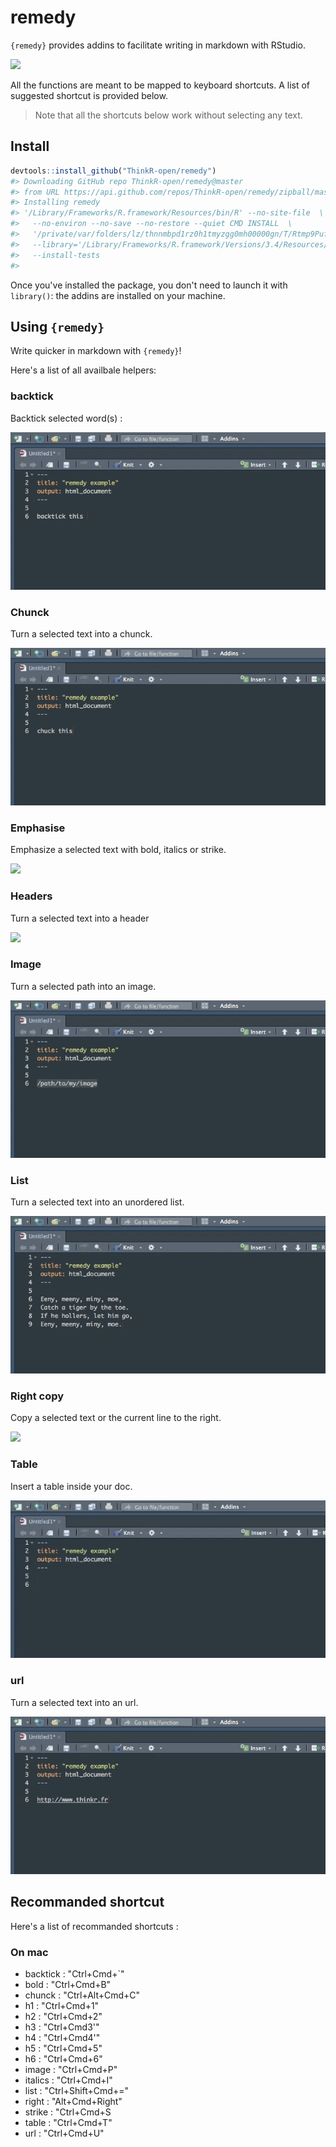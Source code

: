 <!-- README.md is generated from README.Rmd. Please edit that file -->
remedy
======

`{remedy}` provides addins to facilitate writing in markdown with RStudio.

![](remedy_example.gif)

All the functions are meant to be mapped to keyboard shortcuts. A list of suggested shortcut is provided below.

> Note that all the shortcuts below work without selecting any text.

Install
-------

``` r
devtools::install_github("ThinkR-open/remedy")
#> Downloading GitHub repo ThinkR-open/remedy@master
#> from URL https://api.github.com/repos/ThinkR-open/remedy/zipball/master
#> Installing remedy
#> '/Library/Frameworks/R.framework/Resources/bin/R' --no-site-file  \
#>   --no-environ --no-save --no-restore --quiet CMD INSTALL  \
#>   '/private/var/folders/lz/thnnmbpd1rz0h1tmyzgg0mh00000gn/T/Rtmp9Puf1w/devtoolsd7466443f131/ThinkR-open-remedy-a5b9508'  \
#>   --library='/Library/Frameworks/R.framework/Versions/3.4/Resources/library'  \
#>   --install-tests
#> 
```

Once you've installed the package, you don't need to launch it with `library()`: the addins are installed on your machine.

Using `{remedy}`
----------------

Write quicker in markdown with `{remedy}`!

Here's a list of all availbale helpers:

### backtick

Backtick selected word(s) :

![](readme_gif/backtick.gif)

### Chunck

Turn a selected text into a chunck.

![](readme_gif/chunck.gif)

### Emphasise

Emphasize a selected text with bold, italics or strike.

![](readme_gif/emphasise.gif)

### Headers

Turn a selected text into a header

![](readme_gif/header.gif)

### Image

Turn a selected path into an image.

![](readme_gif/image.gif)

### List

Turn a selected text into an unordered list.

![](readme_gif/list.gif)

### Right copy

Copy a selected text or the current line to the right.

![](readme_gif/right.gif)

### Table

Insert a table inside your doc.

![](readme_gif/table.gif)

### url

Turn a selected text into an url.

![](readme_gif/url.gif)

Recommanded shortcut
--------------------

Here's a list of recommanded shortcuts :

### On mac

-   backtick : "Ctrl+Cmd+\`"
-   bold : "Ctrl+Cmd+B"
-   chunck : "Ctrl+Alt+Cmd+C"
-   h1 : "Ctrl+Cmd+1"
-   h2 : "Ctrl+Cmd+2"
-   h3 : "Ctrl+Cmd3'"
-   h4 : "Ctrl+Cmd4'"
-   h5 : "Ctrl+Cmd+5"
-   h6 : "Ctrl+Cmd+6"
-   image : "Ctrl+Cmd+P"
-   italics : "Ctrl+Cmd+I"
-   list : "Ctrl+Shift+Cmd+="
-   right : "Alt+Cmd+Right"
-   strike : "Ctrl+Cmd+S
-   table : "Ctrl+Cmd+T"
-   url : "Ctrl+Cmd+U"
